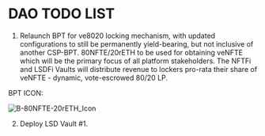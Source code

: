# DAO TODO LIST

1. Relaunch BPT for ve8020 locking mechanism, with updated configurations to still be permanently yield-bearing, but not inclusive of another CSP-BPT. 80NFTE/20rETH to be used for obtaining veNFTE which will be the primary focus of all platform stakeholders. The NFTFi and LSDFi Vaults will distribute revenue to lockers pro-rata their share of veNFTE - dynamic, vote-escrowed 80/20 LP. 


BPT ICON: 


![B-80NFTE-20rETH_Icon](https://github.com/NFTEarth/nftearth-roadmap-app-landing/assets/29180454/44cb63ca-1577-49ca-b163-d1ee6a68b37a)


2. Deploy LSD Vault #1.
